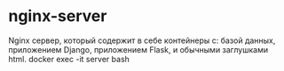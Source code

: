 # nginx-server
Nginx сервер, который содержит в себе контейнеры с: базой данных, приложением Django, приложением Flask,  и обычными заглушками html.
docker exec -it server bash
